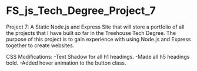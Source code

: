 # FS_js_Tech_Degree_Project_7
Project 7: A Static Node.js and Express Site that will store a portfolio of all the projects that I have built so far in the Treehouse Tech Degree.
The purpose of this project is to gain experience with using Node.js and Express together to create websites.

CSS Modifications:
-Text Shadow for all h1 headings.
-Made all h5 headings bold.
-Added hover animation to the button class.
